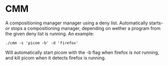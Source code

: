 # CMM
A compositioning manager manager using a deny list. Automatically starts- or stops a compositioning manager, depending on wether a program from the given deny list is running. An example:

    ./cmm -s 'picom -b' -d 'firefox'

Will automatically start picom with the -b flag when firefox is _not_ running, and kill picom when it detects firefox is running.
